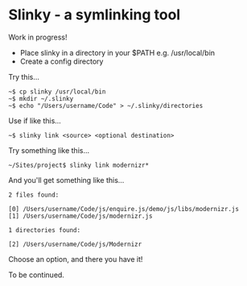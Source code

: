 # Slinky - a symlinking tool

Work in progress!

- Place slinky in a directory in your $PATH e.g. /usr/local/bin
- Create a config directory

Try this...

    ~$ cp slinky /usr/local/bin
    ~$ mkdir ~/.slinky
    ~$ echo "/Users/username/Code" > ~/.slinky/directories
    
Use if like this...

    ~$ slinky link <source> <optional destination>
    
Try something like this...

    ~/Sites/project$ slinky link modernizr*
    
And you'll get something like this...

    2 files found:

    [0] /Users/username/Code/js/enquire.js/demo/js/libs/modernizr.js
    [1] /Users/username/Code/js/modernizr.js

    1 directories found:

    [2] /Users/username/Code/js/Modernizr
    
Choose an option, and there you have it!

To be continued.
